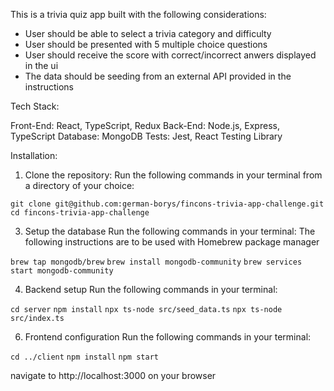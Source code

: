 This is a trivia quiz app built with the following considerations:
- User should be able to select a trivia category and difficulty
- User should be presented with 5 multiple choice questions
- User should receive the score with correct/incorrect anwers displayed in the ui
- The data should be seeding from an external API provided in the instructions

Tech Stack:

Front-End: React, TypeScript, Redux
Back-End: Node.js, Express, TypeScript
Database: MongoDB
Tests: Jest, React Testing Library

Installation:

1. Clone the repository:
Run the following commands in your terminal from a directory of your choice:

`git clone git@github.com:german-borys/fincons-trivia-app-challenge.git`
`cd fincons-trivia-app-challenge`

3. Setup the database
Run the following commands in your terminal:
The following instructions are to be used with Homebrew package manager


`brew tap mongodb/brew`
`brew install mongodb-community`
`brew services start mongodb-community`

4. Backend setup
Run the following commands in your terminal:

`cd server`
`npm install`
`npx ts-node src/seed_data.ts`
`npx ts-node src/index.ts`

6. Frontend configuration
Run the following commands in your terminal:

`cd ../client`
`npm install`
`npm start`

navigate to http://localhost:3000 on your browser


